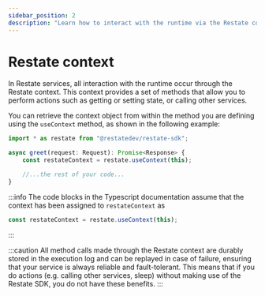```yaml
---
sidebar_position: 2
description: "Learn how to interact with the runtime via the Restate context."
---
```


# Restate context


In Restate services, all interaction with the runtime occur through the Restate context.
This context provides a set of methods that allow you to perform actions such as getting or setting state, or
calling other services.

You can retrieve the context object from within the method you are defining using the `useContext` method, as shown in the following example:

```typescript
import * as restate from "@restatedev/restate-sdk";

async greet(request: Request): Promise<Response> {
    const restateContext = restate.useContext(this);

    //...the rest of your code...
}
```

:::info
The code blocks in the Typescript documentation assume that the context has been assigned to `restateContext` as
```typescript
const restateContext = restate.useContext(this);
```
:::

:::caution 
All method calls made through the Restate context are durably stored in the execution log
and can be replayed in case of failure, ensuring that your service is always reliable and fault-tolerant.
This means that if you do actions (e.g. calling other services, sleep) without making use of the Restate SDK,
you do not have these benefits.
:::